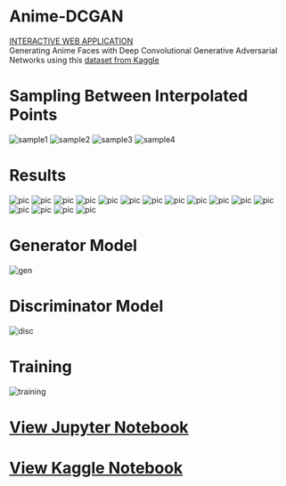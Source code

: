 # Anime-DCGAN
[INTERACTIVE WEB APPLICATION](https://vee-upatising.github.io/gan.html)<br>
Generating Anime Faces with Deep Convolutional Generative Adversarial Networks using this [dataset from Kaggle
](https://www.kaggle.com/soumikrakshit/anime-faces)

# Sampling Between Interpolated Points
![sample1](https://raw.githubusercontent.com/vee-upatising/Anime-DCGAN/master/results/perfectloop1.gif)
![sample2](https://raw.githubusercontent.com/vee-upatising/Anime-DCGAN/master/results/perfectloop2.gif)
![sample3](https://raw.githubusercontent.com/vee-upatising/Anime-DCGAN/master/results/perfectloop3.gif)
![sample4](https://raw.githubusercontent.com/vee-upatising/Anime-DCGAN/master/results/perfectloop4.gif)

# Results
![pic](https://raw.githubusercontent.com/vee-upatising/Anime-DCGAN/master/results/image_101037.png)
![pic](https://raw.githubusercontent.com/vee-upatising/Anime-DCGAN/master/results/image_108400.png)
![pic](https://raw.githubusercontent.com/vee-upatising/Anime-DCGAN/master/results/image_136257.png)
![pic](https://raw.githubusercontent.com/vee-upatising/Anime-DCGAN/master/results/image_140609.png)
![pic](https://raw.githubusercontent.com/vee-upatising/Anime-DCGAN/master/results/image_147776.png)
![pic](https://raw.githubusercontent.com/vee-upatising/Anime-DCGAN/master/results/image_162085.png)
![pic](https://raw.githubusercontent.com/vee-upatising/Anime-DCGAN/master/results/image_201763.png)
![pic](https://raw.githubusercontent.com/vee-upatising/Anime-DCGAN/master/results/image_205310.png)
![pic](https://raw.githubusercontent.com/vee-upatising/Anime-DCGAN/master/results/image_207384.png)
![pic](https://raw.githubusercontent.com/vee-upatising/Anime-DCGAN/master/results/image_242376.png)
![pic](https://raw.githubusercontent.com/vee-upatising/Anime-DCGAN/master/results/image_24908.png)
![pic](https://raw.githubusercontent.com/vee-upatising/Anime-DCGAN/master/results/image_34030.png)
![pic](https://raw.githubusercontent.com/vee-upatising/Anime-DCGAN/master/results/image_54458.png)
![pic](https://raw.githubusercontent.com/vee-upatising/Anime-DCGAN/master/results/image_66887.png)
![pic](https://raw.githubusercontent.com/vee-upatising/Anime-DCGAN/master/results/image_80884.png)
![pic](https://raw.githubusercontent.com/vee-upatising/Anime-DCGAN/master/results/image_9288.png)

# Generator Model
![gen](https://raw.githubusercontent.com/vee-upatising/Anime-DCGAN/master/generator.JPG)

# Discriminator Model
![disc](https://raw.githubusercontent.com/vee-upatising/Anime-DCGAN/master/discriminator.JPG)

# Training
![training](https://raw.githubusercontent.com/vee-upatising/Anime-DCGAN/master/results/training.gif)

# [View Jupyter Notebook](https://nbviewer.jupyter.org/github/vee-upatising/Anime-DCGAN/blob/master/Anime%20DCGAN.ipynb)

# [View Kaggle Notebook](https://www.kaggle.com/function9/anime-dcgan-with-keras)
